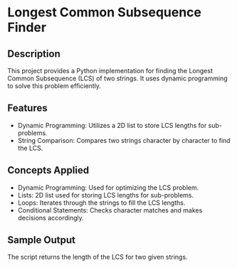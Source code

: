 
# Longest Common Subsequence Finder

## Description
This project provides a Python implementation for finding the Longest Common Subsequence (LCS) of two strings. It uses dynamic programming to solve this problem efficiently.

## Features
- Dynamic Programming: Utilizes a 2D list to store LCS lengths for sub-problems.
- String Comparison: Compares two strings character by character to find the LCS.

## Concepts Applied
- Dynamic Programming: Used for optimizing the LCS problem.
- Lists: 2D list used for storing LCS lengths for sub-problems.
- Loops: Iterates through the strings to fill the LCS lengths.
- Conditional Statements: Checks character matches and makes decisions accordingly.

## Sample Output
The script returns the length of the LCS for two given strings.

